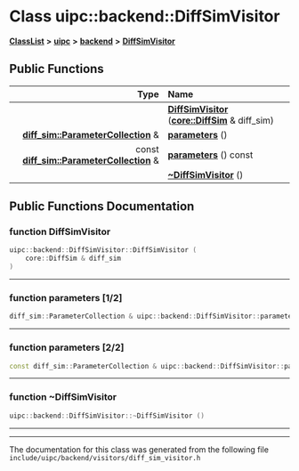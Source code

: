 

# Class uipc::backend::DiffSimVisitor



[**ClassList**](annotated.md) **>** [**uipc**](namespaceuipc.md) **>** [**backend**](namespaceuipc_1_1backend.md) **>** [**DiffSimVisitor**](classuipc_1_1backend_1_1_diff_sim_visitor.md)










































## Public Functions

| Type | Name |
| ---: | :--- |
|   | [**DiffSimVisitor**](#function-diffsimvisitor) ([**core::DiffSim**](classuipc_1_1core_1_1_diff_sim.md) & diff\_sim) <br> |
|  [**diff\_sim::ParameterCollection**](classuipc_1_1diff__sim_1_1_parameter_collection.md) & | [**parameters**](#function-parameters-12) () <br> |
|  const [**diff\_sim::ParameterCollection**](classuipc_1_1diff__sim_1_1_parameter_collection.md) & | [**parameters**](#function-parameters-22) () const<br> |
|   | [**~DiffSimVisitor**](#function-diffsimvisitor) () <br> |




























## Public Functions Documentation




### function DiffSimVisitor 

```C++
uipc::backend::DiffSimVisitor::DiffSimVisitor (
    core::DiffSim & diff_sim
) 
```




<hr>



### function parameters [1/2]

```C++
diff_sim::ParameterCollection & uipc::backend::DiffSimVisitor::parameters () 
```




<hr>



### function parameters [2/2]

```C++
const diff_sim::ParameterCollection & uipc::backend::DiffSimVisitor::parameters () const
```




<hr>



### function ~DiffSimVisitor 

```C++
uipc::backend::DiffSimVisitor::~DiffSimVisitor () 
```




<hr>

------------------------------
The documentation for this class was generated from the following file `include/uipc/backend/visitors/diff_sim_visitor.h`

